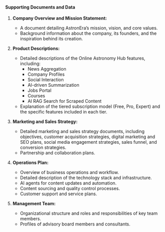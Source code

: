 #### Supporting Documents and Data

1. **Company Overview and Mission Statement:**

   - A document detailing AstronEra’s mission, vision, and core values.
   - Background information about the company, its founders, and the inspiration behind its
     creation.

2. **Product Descriptions:**

   - Detailed descriptions of the Online Astronomy Hub features, including:
     - News Aggregation
     - Company Profiles
     - Social Interaction
     - AI-driven Summarization
     - Jobs Portal
     - Courses
     - AI RAG Search for Scraped Content
   - Explanation of the tiered subscription model (Free, Pro, Expert) and the specific features
     included in each tier.


4. **Marketing and Sales Strategy:**

   - Detailed marketing and sales strategy documents, including objectives, customer acquisition
     strategies, digital marketing and SEO plans, social media engagement strategies, sales funnel,
     and conversion strategies.
   - Partnership and collaboration plans.

5. **Operations Plan:**

   - Overview of business operations and workflow.
   - Detailed description of the technology stack and infrastructure.
   - AI agents for content updates and automation.
   - Content sourcing and quality control processes.
   - Customer support and service plans.

6. **Management Team:**
   - Organizational structure and roles and responsibilities of key team members.
   - Profiles of advisory board members and consultants.


